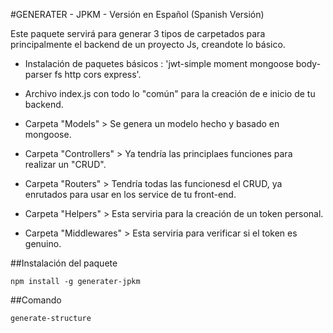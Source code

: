 #GENERATER - JPKM - Versión en Español (Spanish Versión)

Este paquete servirá para generar 3 tipos de carpetados para principalmente el backend de un proyecto Js, creandote lo básico.

- Instalación de paquetes básicos : 'jwt-simple moment mongoose body-parser fs http cors express'.

- Archivo index.js con todo lo "común" para la creación de e inicio de tu backend.

- Carpeta "Models" > Se genera un modelo hecho y basado en mongoose.

- Carpeta "Controllers" > Ya tendría las principlaes funciones para realizar un "CRUD".

- Carpeta "Routers" > Tendría todas las funcionesd el CRUD, ya enrutados para usar en los service de tu front-end.

- Carpeta "Helpers" > Esta serviria para la creación de un token personal.

- Carpeta "Middlewares" > Esta serviria para verificar si el token es genuino.

##Instalación del paquete
```shell
npm install -g generater-jpkm
```

##Comando
```shell
generate-structure

```